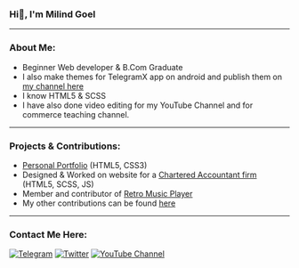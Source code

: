 ### Hi👋, I'm Milind Goel

---

### About Me:

- Beginner Web developer & B.Com Graduate
- I also make themes for TelegramX app on android and publish them on [my channel here](https://t.me/MilindGoel15TgXThemes) 
- I know HTML5 & SCSS
- I have also done video editing for my YouTube Channel and for commerce teaching channel.

---

### Projects & Contributions:
- [Personal Portfolio](https://milindgoel15.github.io) (HTML5, CSS3)
- Designed & Worked on website for a [Chartered Accountant firm](https://abhishekgoelandassociates.com) (HTML5, SCSS, JS)
- Member and contributor of [Retro Music Player](https://github.com/RetroMusicPlayer)
- My other contributions can be found [here](https://github.com/milindgoel15)

---

###  Contact Me Here:
[![Telegram](https://img.shields.io/badge/-Telegram-%23282a36?style=for-the-badge&logo=Telegram)](https://t.me/milindgoel15)
[![Twitter](https://img.shields.io/badge/-Twitter-%23282a36?style=for-the-badge&logo=Twitter)](https://www.twitter.com/millindgoel15)
[![YouTube Channel](https://img.shields.io/badge/-YouTube-%23282a36?style=for-the-badge&logoColor=ff0000&logo=YouTube)](https://www.youtube.com/milindgoel15)

<!-- - 🔭 I’m currently working on ... 
- 🌱 I’m currently learning Javascript
- 📫 How to reach me: ...
- 😄 Pronouns: ...
- ⚡ Fun fact: ... -->
